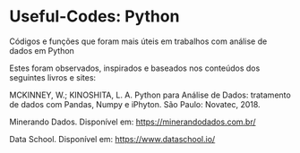 # Useful-Codes: Python
Códigos e funções que foram mais úteis em trabalhos com análise de dados em Python

Estes foram observados, inspirados e baseados nos conteúdos dos seguintes livros e sites:

MCKINNEY, W.; KINOSHITA, L. A. Python para Análise de Dados: tratamento de dados com Pandas, Numpy e iPhyton. São Paulo: Novatec, 2018.

Minerando Dados. Disponível em: https://minerandodados.com.br/

Data School. Disponível em: https://www.dataschool.io/

